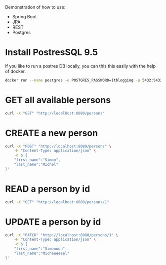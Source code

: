 Demonstration of how to use:
- Spring Boot
- JPA
- REST
- Postgres

# Install PostresSQL 9.5
If you like to run a postres DB locally, you can this this easily with the help of docker.

```bash
docker run --name postgres -e POSTGRES_PASSWORD=itblogging -p 5432:5432 -d postgres:9.5
```

# GET all available persons
```bash
curl -X "GET" "http://localhost:8080/persons"
```

# CREATE a new person
```bash
curl -X "POST" "http://localhost:8080/persons" \
	-H "Content-Type: application/json" \
	-d $'{
	"first_name":"Simon",
	"last_name":"Michel"
}'
```

# READ a person by id
```bash
curl -X "GET" "http://localhost:8080/persons/1"
```

# UPDATE a person by id
```bash
curl -X "PATCH" "http://localhost:8080/persons/1" \
	-H "Content-Type: application/json" \
	-d $'{
	"first_name":"Simoooon",
	"last_name":"Micheeeeeel"
}'
```